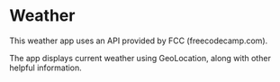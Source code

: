 # Weather

This weather app uses an API provided by FCC (freecodecamp.com).

The app displays current weather using GeoLocation, along with other helpful information. 

